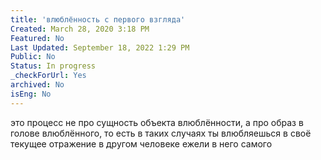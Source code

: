 ```yaml
---
title: 'влюблённость с первого взгляда'
Created: March 28, 2020 3:18 PM
Featured: No
Last Updated: September 18, 2022 1:29 PM
Public: No
Status: In progress
_checkForUrl: Yes
archived: No
isEng: No
---
```


это процесс не про сущность объекта влюблённости, а про образ в голове влюблённого, то есть в таких случаях ты влюбляешься в своё текущее отражение в другом человеке ежели в него самого